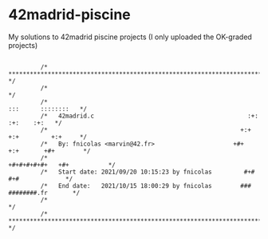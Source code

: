 # 42madrid-piscine
My solutions to 42madrid piscine projects (I only uploaded the OK-graded projects)


```

         /* **************************************************************************** */
         /*                                                                              */
         /*                                                          :::      ::::::::   */
         /*   42madrid.c                                           :+:      :+:    :+:   */
         /*                                                      +:+ +:+         +:+     */
         /*   By: fnicolas <marvin@42.fr>                      +#+  +:+       +#+        */
         /*                                                  +#+#+#+#+#+   +#+           */
         /*   Start date: 2021/09/20 10:15:23 by fnicolas         #+#    #+#             */
         /*   End date:   2021/10/15 18:00:29 by fnicolas        ###   ########.fr       */
         /*                                                                              */
         /* **************************************************************************** */
                 
```
<!--
<p align="center"> <a href="https://profile.intra.42.fr/users/fnicolas">
  <img src="https://user-images.githubusercontent.com/15001687/138192396-de6f5266-6dea-47dc-ae42-e3254b8da709.jpg" alt="fnicolas xp" width="539.5px" height="66.5px">
</a></p>
-->
